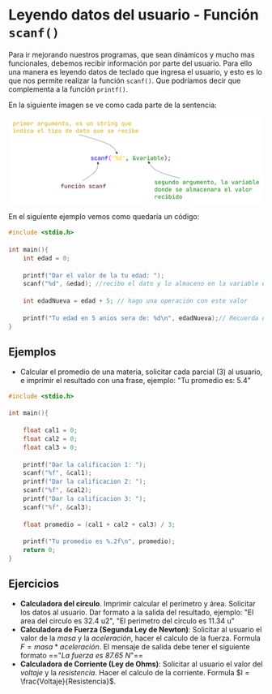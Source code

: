 # Leyendo datos del usuario - Función `scanf()`

Para ir mejorando nuestros programas, que sean dinámicos y mucho mas funcionales, debemos recibir información por parte del usuario. Para ello una manera es leyendo datos de teclado que ingresa el usuario, y esto es lo que nos permite realizar la función `scanf()`. Que podríamos decir que complementa a la función `printf()`.

En la siguiente imagen se ve como cada parte de la sentencia:

![scanf](./assets/scanf.png)

En el siguiente ejemplo vemos como quedaría un código:

```c
#include <stdio.h>

int main(){
    int edad = 0;

    printf("Dar el valor de la tu edad: ");
    scanf("%d", &edad); //recibo el dato y lo almaceno en la variable edad

    int edadNueva = edad + 5; // hago una operación con este valor 

    printf("Tu edad en 5 anios sera de: %d\n", edadNueva);// Recuerda que los símbolos del abecedario ingles no tiene la eñe, y no podemos poner de manera directa ese símbolo especial
}
```

## Ejemplos

- Calcular el promedio de una materia, solicitar cada parcial (3) al usuario, e imprimir el resultado con una frase, ejemplo: "Tu promedio es: 5.4"

```c
#include <stdio.h>

int main(){
    
    float cal1 = 0;
    float cal2 = 0;
    float cal3 = 0;

    printf("Dar la calificacion 1: ");
    scanf("%f", &cal1);
    printf("Dar la calificacion 2: ");
    scanf("%f", &cal2);
    printf("Dar la calificacion 3: ");
    scanf("%f", &cal3);

    float promedio = (cal1 + cal2 + cal3) / 3;

    printf("Tu promedio es %.2f\n", promedio);
    return 0;
}
``` 

## Ejercicios

- **Calculadora del circulo**. Imprimir calcular el perímetro y área. Solicitar los datos al usuario. Dar formato a la salida del resultado, ejemplo: "El area del circulo es 32.4 u2", "El perimetro del circulo es 11.34 u"
- **Calculadora de Fuerza (Segunda Ley de Newton)**: Solicitar al usuario el valor de la *masa* y la *aceleración*, hacer el calculo de la fuerza. Formula $F=masa * aceleración$. El mensaje de salida debe tener el siguiente formato =="*La fuerza es 87.65 N*"==
- **Calculadora de Corriente (Ley de Ohms)**: Solicitar al usuario el valor del *voltaje* y la *resistencia*. Hacer el calculo de la corriente. Formula $I = \frac{Voltaje}{Resistencia}$.